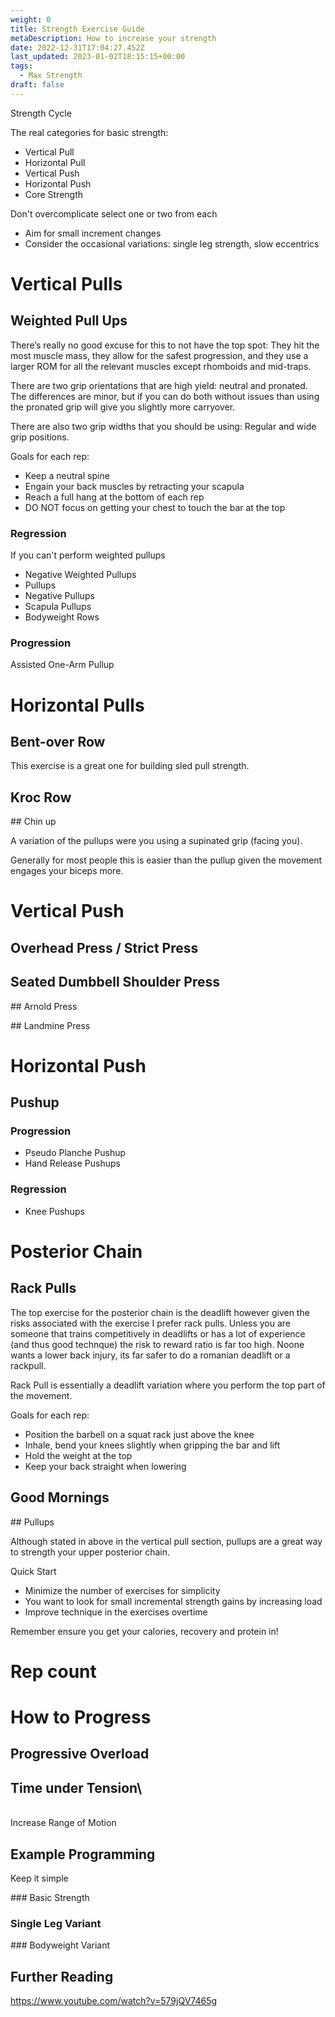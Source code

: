 ```yaml
---
weight: 0
title: Strength Exercise Guide
metaDescription: How to increase your strength
date: 2022-12-31T17:04:27.452Z
last_updated: 2023-01-02T18:15:15+00:00
tags:
  - Max Strength
draft: false
---
```

Strength Cycle

The real categories for basic strength:

* Vertical Pull
* Horizontal Pull
* Vertical Push
* Horizontal Push
* Core Strength

Don't overcomplicate select one or two from each 

* Aim for small increment changes 
* Consider the occasional variations: single leg strength, slow eccentrics 

# Vertical Pulls

## Weighted Pull Ups

There’s really no good excuse for this to not have the top spot: They hit the most muscle mass, they allow for the safest progression, and they use a larger ROM for all the relevant muscles except rhomboids and mid-traps.

There are two grip orientations that are high yield: neutral and pronated. The differences are minor, but if you can do both without issues than using the pronated grip will give you slightly more carryover.

There are also two grip widths that you should be using: Regular and wide grip positions.

Goals for each rep:

* Keep a neutral spine
* Engain your back muscles by retracting your scapula
* Reach a full hang at the bottom of each rep
* DO NOT focus on getting your chest to touch the bar at the top

### Regression

If you can't perform weighted pullups 

* Negative Weighted Pullups
* Pullups
* Negative Pullups
* Scapula Pullups
* Bodyweight Rows

### Progression

Assisted One-Arm Pullup

# Horizontal Pulls

## Bent-over Row

This exercise is a great one for building sled pull strength.

## Kroc Row

\## Chin up

A variation of the pullups were you using a supinated grip (facing you).

Generally for most people this is easier than the pullup given the movement engages your biceps more.

# Vertical Push

## Overhead Press / Strict Press

## Seated Dumbbell Shoulder Press

\## Arnold Press

\## Landmine Press

# Horizontal Push

## Pushup

### Progression

* Pseudo Planche Pushup
* Hand Release Pushups

### Regression

* Knee Pushups

# Posterior Chain

## Rack Pulls

The top exercise for the posterior chain is the deadlift however given the risks associated with the exercise I prefer rack pulls. Unless you are someone that trains competitively in deadlifts or has a lot of experience (and thus good technque) the risk to reward ratio is far too high. Noone wants a lower back injury, its far safer to do a romanian deadlift or a rackpull.

Rack Pull is essentially a deadlift variation where you perform the top part of the movement.

Goals for each rep:

* Position the barbell on a squat rack just above the knee
* Inhale, bend your knees slightly when gripping the bar and lift
* Hold the weight at the top
* Keep your back straight when lowering

## Good Mornings

\## Pullups

Although stated in above in the vertical pull section, pullups are a great way to strength your upper posterior chain.

Quick Start

* Minimize the number of exercises for simplicity
* You want to look for small incremental strength gains by increasing load
* Improve technique in the exercises overtime

Remember ensure you get your calories, recovery and protein in!

# Rep count

# How to Progress

## Progressive Overload

## Time under Tension\
\
Increase Range of Motion

## Example Programming

Keep it simple 

\### Basic Strength

### Single Leg Variant

\### Bodyweight Variant

## Further Reading

https://www.youtube.com/watch?v=579jQV7465g